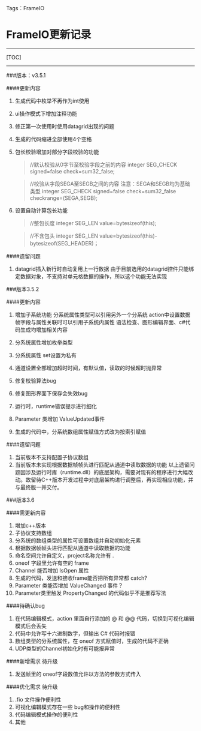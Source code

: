 ﻿Tags：FrameIO

FrameIO更新记录
====

---

[TOC]

---

###版本：v3.5.1

####更新内容
1. 生成代码中枚举不再作为int使用
2. ui操作模式下增加注释功能
3. 修正第一次使用时使用datagrid出现的问题
4. 生成的代码缩进全部使用4个空格
5. 包长校验增加对部分字段校验的功能

    >//默认校验从0字节至校验字段之前的内容
    integer SEG_CHECK signed=false check=sum32_false;
    
    >//校验从字段SEGA至SEGB之间的内容 注意：SEGA和SEGB均为基础类型
    integer SEG_CHECK signed=false check=sum32_false checkrange=(SEGA,SEGB);
6. 设置自动计算包长功能

    >//整包长度
    integer SEG_LEN value=bytesizeof(this);
    
    >//不含包头
    integer SEG_LEN value=bytesizeof(this)-bytesizeof(SEG_HEADER)；

####遗留问题
 1. datagrid插入新行时自动复用上一行数据
    由于目前选用的datagrid控件只能绑定数据对象，不支持对单元格数据的操作，所以这个功能无法实现


###版本3.5.2

####更新内容
1. 增加子系统功能 
      分系统属性类型可以引用另外一个分系统
      action中设置数据帧字段与属性关联时可以引用子系统内属性
      语法检查、图形编辑界面、c#代码生成均增加相关内容

2. 分系统属性增加枚举类型
3. 分系统属性 set设置为私有
4. 通道设置全部增加超时时间，有默认值，读取的时候超时抛异常
5. 修复校验算法bug
6. 修复图形界面下保存会失效bug
7. 运行时，runtime错误提示进行细化
8. Parameter 类增加 ValueUpdated事件
9. 生成的代码中，分系统数组属性赋值方式改为按索引赋值

####遗留问题
1. 当前版本不支持配置子协议数组
2. 当前版本未实现根据数据帧帧头进行匹配从通道中读取数据的功能
以上遗留问题因涉及运行时库（runtime.dll）的底层架构，需要对现有的程序进行大幅改动。故留待C++版本开发过程中对底层架构进行调整后，再实现相应功能，并与最终版一并交付。

###版本3.6

####需更新内容
1. 增加c++版本
2. 子协议支持数组
3. 分系统的数组类型的属性可设置数组并自动初始化元素
4. 根据数据帧帧头进行匹配从通道中读取数据的功能
5. 命名空间允许自定义，project名称允许有 .
6. oneof 字段里允许有空的 frame
7. Channel 能否增加 IsOpen 属性
8. 生成的代码，发送和接收frame能否把所有异常都 catch?
9. Parameter 类能否增加 ValueChanged 事件？
10. Parameter类里触发 PropertyChanged 的代码似乎不是推荐写法

####待确认bug
1. 在代码编辑模式，action 里面自行添加的 @ 和 @@ 代码，切换到可视化编辑模式后会丢失
2. 代码中允许写十六进制数字，但输出 C# 代码时报错
3. 数组类型的分系统属性，在 oneof 方式赋值时，生成的代码不正确
4. UDP类型的Channel初始化时有可能报异常


####新增需求 待升级
1. 发送帧里的 oneof字段数值允许以方法的参数方式传入

####优化需求 待升级
1. .fio 文件操作便利性
2. 可视化编辑模式存在一些 bug和操作的便利性
3. 代码编辑模式操作的便利性
4. 其他




